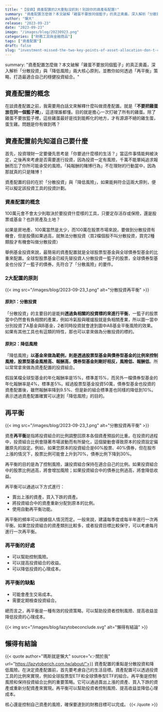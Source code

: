 ```yaml
---
title: "【投資】資產配置的2大重點沒抓到！別說你的資產有配置!"
summary: "資產配置怎麼做？本文破解「雞蛋不要放同個籃子」的真正奧義，深入解析「分散投資」與「降低風險」兩大核心原則，並教你如何透過「再平衡」策略，打造最適合自己的穩健投資組合。"
author: "懶大"
release: "2023-09-23"
date: "2023-09-23"
image: "/images/blog/20230923.png"
categories: ["財務工具與金融商品"]
tags: ["資產配置"]
draft: false
slug: "investment-missed-the-two-key-points-of-asset-allocation-don-t-claim-that-you-have-allocated-your-assets"
---
```


summary: "資產配置怎麼做？本文破解「雞蛋不要放同個籃子」的真正奧義，深入解析「分散投資」與「降低風險」兩大核心原則，並教你如何透過「再平衡」策略，打造最適合自己的穩健投資組合。"

## 資產配置的概念

在談資產配置之前，我需要用白話文來解釋什麼叫做資產配置。就是「**不要把雞蛋放在同一個籃子裡**」，這道理誰都懂。目的就是擔心一次打破了所有的雞蛋。除了雞蛋不要放籃子裡，這些雞蛋最好是找到能孵化的地方，才有源源不絕的雞生蛋，蛋生雞。問題是你有做到嗎？

## 資產配置前先知道自己要什麼

首先，投資理財一定要優先思考是「你要過什麼樣的生活？」當這件事情能夠被決定，之後再來考慮是否需要進行投資，因為投資一定有風險，千萬不能單純追求報酬而忘了你所可能承受的風險。「純報酬的賭博行為」不在理財的行動當中，因為那就真的只是賭博！

資產配置的目的在於「分散投資」與「降低風險」，如果能夠符合這兩大原則，便可以擬定該投資工具的投資計劃。

### 資產配置的概念

100萬元會不會太少則取決於要投資什麼樣的工具，只要定存活存或保險，還是股票或基金？也許房產及土地？

如果是房地產、100萬當然是太少，而100萬在股票市場來說，要做到分散投資有機會，但是股價如果過高，就無法分散投資〈買2檔個股不叫分散投資，買完2種類股才有機會叫做分散投資〉

舉例基金投資來說，最簡易的資產配置就是全球股票型基金與全球債券型基金的比重來配置。全球型股票基金已經先替投資人分散投資一籃子的股票，全球債券型基金也分投了一籃子的債券。先符合了「分散風險」的要件。

### 2大配置的原則

{{< img src="/images/blog/2023-09-23_1.png" alt="分散投資再平衡" >}}

#### 原則1：分散投資

「分散投資」的主要目的是能夠**透過負相關的投資標的來進行平衡**，一籃子的股票當中仍然會有負相關的產業，例如冷氣股與暖爐股就是負相關產業，所以圖一當中分別投資了A基金與B基金，2者同時投資就會達到圖中AB基金平衡風險的效果。如果有其他工具也有這類的特性，那也可以拿來做為分散投資的標的。

#### 原則2：降低風險

「降低風險」**以基金來做為範例，則是透過股票型基金與債券型基金的比例來控制風險，股票型基金風險高、報酬高，債券型基金則剛好相反，風險低、報酬低**。所以常常拿來做為資產配置的投資組合。

假設某檔全球型基金的年化報酬率是15%，標準差15%，而另外一檔債券型基金的年化報酬率是4%，標準差5%。經過股票型基金投資50萬，債券型基金也投資的資產配置後，雖然報酬率降到9.5%、但是新的組合標準差也同樣的降低到10%。表示透過資產配置確實可以達到「降低風險」的目的。

## 再平衡

{{< img src="/images/blog/2023-09-23_1.png" alt="分散投資再平衡" >}}

資產**再平衡**是指將投資組合的比例調整回原本各個資產預設的比重。在投資的過程中，投資組合比例會隨著市場波動而有所變化，這個變動會導致原本的投資設定偏離原先的設定。例如，如果您原本的投資組合是60%股票、40%債券，但在股市上漲的情況下，股票比例可能會上升到70%，債券比例下降到30%。

再平衡的目的是為了控制風險，讓投資組合保持在適合自己的比例。如果投資組合中的股票比例過高，將會增加風險；如果投資組合中的債券比例過高，將會降低收益。

再平衡可以通過以下方式進行：

- 賣出上漲的資產，買入下跌的資產。
- 將投資組合中的資產重新分配到原本的比例。
- 使用自動再平衡功能。

再平衡的頻率可以根據個人情況而定。一般來說，建議每季度或每半年進行一次再平衡。如果您投資組合的資產類別比較多，或者投資目標比較保守，可以考慮每月進行一次再平衡。

### 再平衡的好處

- 可以幫助控制風險。
- 可以提高投資組合的收益。
- 可以降低投資的心理成本。

### 再平衡的缺點

- 可能會產生交易成本。
- 需要定期檢查投資組合。

總而言之，再平衡是一種有效的投資策略，可以幫助投資者控制風險、提高收益並降低投資的心理成本。

{{< img src="/images/blog/lazytobeconclude.svg" alt="懶得有結論" >}}

## 懶得有結論

{{< quote author="瑪斯就是懶大" source="👉關於我" url="https://lazytoberich.com.tw/about/">}}
資產配置的重點是分散投資和降低風險。在決定資產配置前，首先要考慮自己的生活目標。資產配置可以透過投資工具的比例來實現，例如全球股票型ETF和全球債券型ETF的組合。再平衡是控制風險和保持投資組合比例的重要策略。它可以通過賣出上漲的資產、買入下跌的資產或重新分配資產來實現。再平衡可以幫助投資者控制風險、提高收益並降低心理成本。

核心還是控制自己資產的風險，確保要達到的財務目標可以完成。
{{< /quote >}}
